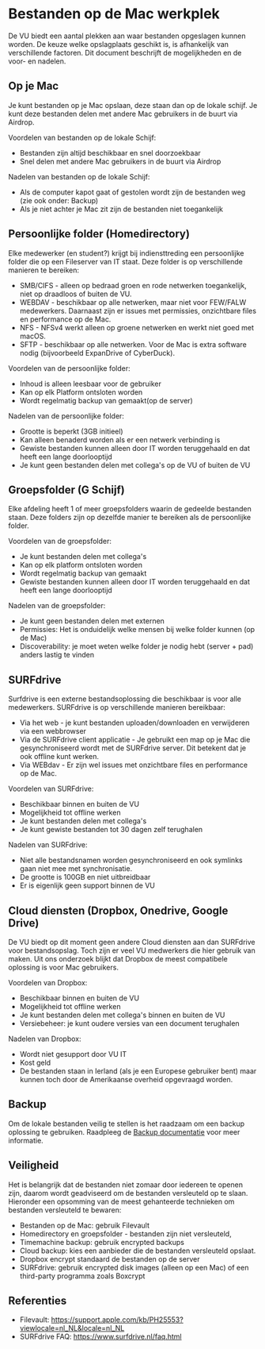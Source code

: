 Bestanden op de Mac werkplek
============================

De VU biedt een aantal plekken aan waar bestanden opgeslagen kunnen worden. De keuze welke opslagplaats geschikt is, is afhankelijk van verschillende factoren. Dit document beschrijft de mogelijkheden en de voor- en nadelen.

Op je Mac
---------

Je kunt bestanden op je Mac opslaan, deze staan dan op de lokale schijf. Je kunt deze bestanden delen met andere Mac gebruikers in de buurt via Airdrop.

Voordelen van bestanden op de lokale Schijf:

* Bestanden zijn altijd beschikbaar en snel doorzoekbaar
* Snel delen met andere Mac gebruikers in de buurt via Airdrop

Nadelen van bestanden op de lokale Schijf:

* Als de computer kapot gaat of gestolen wordt zijn de bestanden weg (zie ook onder: Backup)
* Als je niet achter je Mac zit zijn de bestanden niet toegankelijk


Persoonlijke folder (Homedirectory)
-----------------------------------

Elke medewerker (en student?) krijgt bij indiensttreding een persoonlijke folder die op een Fileserver van IT staat. Deze folder is op verschillende manieren te bereiken:

* SMB/CIFS - alleen op bedraad groen en rode netwerken toegankelijk, niet op draadloos of buiten de VU.
* WEBDAV - beschikbaar op alle netwerken, maar niet voor FEW/FALW medewerkers. Daarnaast zijn er issues met permissies, onzichtbare files en performance op de Mac.
* NFS - NFSv4 werkt alleen op groene netwerken en werkt niet goed met macOS.
* SFTP - beschikbaar op alle netwerken. Voor de Mac is extra software nodig (bijvoorbeeld ExpanDrive of CyberDuck).

Voordelen van de persoonlijke folder:

* Inhoud is alleen leesbaar voor de gebruiker
* Kan op elk Platform ontsloten worden
* Wordt regelmatig backup van gemaakt(op de server)

Nadelen van de persoonlijke folder:

* Grootte is beperkt (3GB initieel)
* Kan alleen benaderd worden als er een netwerk verbinding is
* Gewiste bestanden kunnen alleen door IT worden teruggehaald en dat heeft een lange doorlooptijd
* Je kunt geen bestanden delen met collega's op de VU of buiten de VU

Groepsfolder (G Schijf)
-----------------------

Elke afdeling heeft 1 of meer groepsfolders waarin de gedeelde bestanden staan. Deze folders zijn op dezelfde manier te bereiken als de persoonlijke folder.

Voordelen van de groepsfolder:

* Je kunt bestanden delen met collega's
* Kan op elk platform ontsloten worden
* Wordt regelmatig backup van gemaakt
* Gewiste bestanden kunnen alleen door IT worden teruggehaald en dat heeft een lange doorlooptijd

Nadelen van de groepsfolder:

* Je kunt geen bestanden delen met externen
* Permissies: Het is onduidelijk welke mensen bij welke folder kunnen (op de Mac)
* Discoverability: je moet weten welke folder je nodig hebt (server + pad) anders lastig te vinden

SURFdrive
---------

Surfdrive is een externe bestandsoplossing die beschikbaar is voor alle medewerkers. SURFdrive is op verschillende manieren bereikbaar:

* Via het web - je kunt bestanden uploaden/downloaden en verwijderen via een webbrowser
* Via de SURFdrive client applicatie - Je gebruikt een map op je Mac die gesynchroniseerd wordt met de SURFdrive server. Dit betekent dat je ook offline kunt werken.
* Via WEBdav - Er zijn wel issues met onzichtbare files en performance op de Mac.

Voordelen van SURFdrive:

* Beschikbaar binnen en buiten de VU
* Mogelijkheid tot offline werken
* Je kunt bestanden delen met collega's
* Je kunt gewiste bestanden tot 30 dagen zelf terughalen

Nadelen van SURFdrive:

* Niet alle bestandsnamen worden gesynchroniseerd en ook symlinks gaan niet mee met synchronisatie.
* De grootte is 100GB en niet uitbreidbaar
* Er is eigenlijk geen support binnen de VU

Cloud diensten (Dropbox, Onedrive, Google Drive)
------------------------------------------------

De VU biedt op dit moment geen andere Cloud diensten aan dan SURFdrive voor bestandsopslag. Toch zijn er veel VU medwerkers die hier gebruik van maken. Uit ons onderzoek blijkt dat Dropbox de meest compatibele oplossing is voor Mac gebruikers.

Voordelen van Dropbox:

* Beschikbaar binnen en buiten de VU
* Mogelijkheid tot offline werken
* Je kunt bestanden delen met collega's binnen en buiten de VU
* Versiebeheer: je kunt oudere versies van een document terughalen

Nadelen van Dropbox:

* Wordt niet gesupport door VU IT
* Kost geld
* De bestanden staan in Ierland (als je een Europese gebruiker bent) maar kunnen toch door de Amerikaanse overheid opgevraagd worden.

Backup
------

Om de lokale bestanden veilig te stellen is het raadzaam om een backup oplossing te gebruiken. Raadpleeg de [Backup documentatie](backup.md) voor meer informatie.


Veiligheid
----------

Het is belangrijk dat de bestanden niet zomaar door iedereen te openen zijn, daarom wordt geadviseerd om de bestanden versleuteld op te slaan. Hieronder een opsomming van de meest gehanteerde technieken om bestanden versleuteld te bewaren:

* Bestanden op de Mac: gebruik Filevault
* Homedirectory en groepsfolder - bestanden zijn niet versleuteld,
* Timemachine backup: gebruik encrypted backups
* Cloud backup: kies een aanbieder die de bestanden versleuteld opslaat.
* Dropbox encrypt standaard de bestanden op de server
* SURFdrive: gebruik encrypted disk images (alleen op een Mac) of een third-party programma zoals Boxcrypt

Referenties
-----------

* Filevault: https://support.apple.com/kb/PH25553?viewlocale=nl_NL&locale=nl_NL
* SURFdrive FAQ: https://www.surfdrive.nl/faq.html
